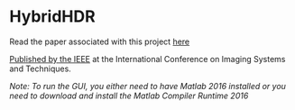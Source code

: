 # HybridHDR

Read the paper associated with this project [here](http://utopia.duth.gr/nmitiano/pdf/ist2016.pdf)

[Published by the IEEE](http://ieeexplore.ieee.org/document/7738227/?reload=true) at the International Conference on Imaging Systems and Techniques.

*Note: To run the GUI, you either need to have Matlab 2016 installed or you need to download and install the Matlab Compiler Runtime 2016*
